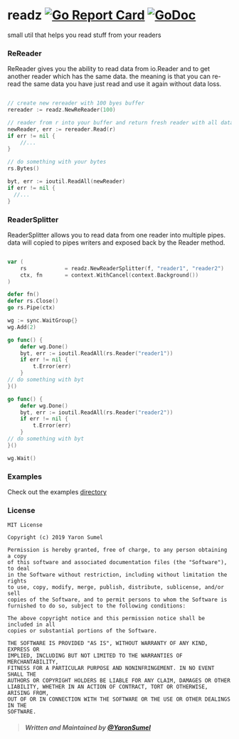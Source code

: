 # readz [![Go Report Card](https://goreportcard.com/badge/github.com/yaronsumel/readz)](https://goreportcard.com/report/github.com/yaronsumel/readz) [![GoDoc](https://godoc.org/github.com/yaronsumel/readz?status.svg)](https://godoc.org/github.com/yaronsumel/readz)
small util that helps you read stuff from your readers

### ReReader 

ReReader gives you the ability to read data from io.Reader and to
get another reader which has the same data. the meaning is that you can
re-read the same data you have just read and use it again without data loss.

```go

// create new rereader with 100 byes buffer 
rereader := readz.NewReReader(100)

// reader from r into your buffer and return fresh reader with all data
newReader, err := rereader.Read(r)
if err != nil {
	//...
}

// do something with your bytes
rs.Bytes()

byt, err := ioutil.ReadAll(newReader)
if err != nil {
  //...
}

```

### ReaderSplitter

ReaderSplitter allows you to read data from one reader into multiple pipes.
data will copied to pipes writers and exposed back by the Reader method.

```go

var (
    rs            = readz.NewReaderSplitter(f, "reader1", "reader2")
    ctx, fn       = context.WithCancel(context.Background())
)

defer fn()
defer rs.Close()
go rs.Pipe(ctx)

wg := sync.WaitGroup{}
wg.Add(2)

go func() {
	defer wg.Done()
	byt, err := ioutil.ReadAll(rs.Reader("reader1"))
	if err != nil {
		t.Error(err)
	}
// do something with byt
}()

go func() {
	defer wg.Done()
	byt, err := ioutil.ReadAll(rs.Reader("reader2"))
	if err != nil {
		t.Error(err)
	}
// do something with byt
}()

wg.Wait()

```

### Examples

Check out the examples [directory](https://github.com/yaronsumel/readz/blob/master/example) 

### License

```
MIT License

Copyright (c) 2019 Yaron Sumel

Permission is hereby granted, free of charge, to any person obtaining a copy
of this software and associated documentation files (the "Software"), to deal
in the Software without restriction, including without limitation the rights
to use, copy, modify, merge, publish, distribute, sublicense, and/or sell
copies of the Software, and to permit persons to whom the Software is
furnished to do so, subject to the following conditions:

The above copyright notice and this permission notice shall be included in all
copies or substantial portions of the Software.

THE SOFTWARE IS PROVIDED "AS IS", WITHOUT WARRANTY OF ANY KIND, EXPRESS OR
IMPLIED, INCLUDING BUT NOT LIMITED TO THE WARRANTIES OF MERCHANTABILITY,
FITNESS FOR A PARTICULAR PURPOSE AND NONINFRINGEMENT. IN NO EVENT SHALL THE
AUTHORS OR COPYRIGHT HOLDERS BE LIABLE FOR ANY CLAIM, DAMAGES OR OTHER
LIABILITY, WHETHER IN AN ACTION OF CONTRACT, TORT OR OTHERWISE, ARISING FROM,
OUT OF OR IN CONNECTION WITH THE SOFTWARE OR THE USE OR OTHER DEALINGS IN THE
SOFTWARE.
```

> ##### Written and Maintained by [@YaronSumel](https://twitter.com/yaronsumel) #####
